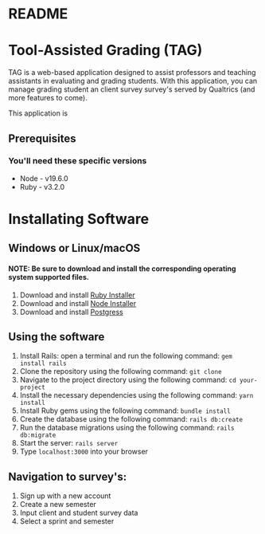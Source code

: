 # README

# Tool-Assisted Grading (TAG)
TAG is a web-based application designed to assist professors and teaching assistants in evaluating and grading students. With this application, you can manage grading student an client survey survey's served by Qualtrics (and more features to come).

This application is 

## Prerequisites
### You'll need these specific versions
* Node - v19.6.0
* Ruby - v3.2.0

# Installating Software
## Windows or Linux/macOS
#### NOTE: Be sure to download and install the corresponding operating system supported files.
1. Download and install [Ruby Installer](https://www.ruby-lang.org/en/downloads/releases/)
2. Download and install [Node Installer](https://nodejs.org/en/download/)
3. Download and install [Postgress](https://www.postgresql.org/download/)

## Using the software
1. Install Rails: open a terminal and run the following command: ```gem install rails```
2. Clone the repository using the following command: ```git clone```
3. Navigate to the project directory using the following command: ```cd your-project```
4. Install the necessary dependencies using the following command: ```yarn install```
5. Install Ruby gems using the following command: ```bundle install```
6. Create the database using the following command: ```rails db:create```
7. Run the database migrations using the following command: ```rails db:migrate```
8. Start the server: ```rails server```
9. Type ```localhost:3000``` into your browser


## Navigation to survey's:
1. Sign up with a new account
2. Create a new semester
3. Input client and student survey data
4. Select a sprint and semester


